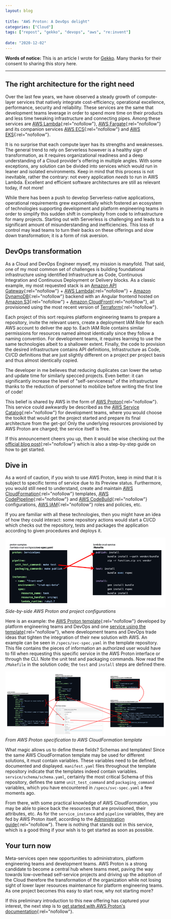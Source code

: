 ```yaml
---
layout: blog

title: "AWS Proton: A DevOps delight"
categories: ["Cloud"]
tags: ["repost", "gekko", "devops", "aws", "re:invent"]

date: "2020-12-02"
---
```


**Words of notice:** This is an article I wrote for [Gekko](https://www.gekko.fr/). Many thanks for their consent to
sharing this story here.

***

## The right architecture for the right need

Over the last few years, we have observed a steady growth of compute-layer services that natively integrate
cost-efficiency, operational excellence, performance, security and reliability. These services are the same that
development teams leverage in order to spend more time on their products and less time tweaking infrastructure and
connecting pipes. Among these services are [AWS Lambda](https://aws.amazon.com/lambda/){:rel="nofollow"}, [AWS Fargate](https://aws.amazon.com/fargate/){:rel="nofollow"}
and its companion services [AWS ECS](https://aws.amazon.com/ecs/){:rel="nofollow"} and [AWS EKS](https://aws.amazon.com/eks/){:rel="nofollow"}.

<!-- READ MORE -->

It is no surprise that each compute layer has its strengths and weaknesses. The general trend to rely on Serverless
however is a healthy sign of transformation, as it requires organizational readiness and a deep understanding of a Cloud
provider's offering in multiple angles. With some exceptions, any solution can be divided into services which would run
in leaner and isolated environments. Keep in mind that this process is not inevitable, rather the contrary: not every
application _needs_ to run in AWS Lambda. Excellent and efficient software architectures are still as relevant today, if
not more!

While there has been a push to develop Serverless-native applications, operational requirements grew exponentially which
fostered an ecosystem of technologies supporting development and platform engineering teams in order to simplify this
sudden shift in complexity from code to infrastructure for many projects. Starting out with Serverless is challenging
and leads to a significant amount of misunderstanding and inefficiencies. This loss of control may lead teams to turn
their backs on these offerings and slow down transformation; it is a form of risk aversion.

## DevOps transformation

As a Cloud and DevOps Engineer myself, my mission is manyfold. That said, one of my most common set of challenges is
building foundational infrastructure using identified Infrastructure as Code, Continuous Integration and Continuous
Deployment or Delivery blocks. As a classic example, my most requested stack is an [Amazon API Gateway](https://aws.amazon.com/api-gateway/){:rel="nofollow"}
\+ [AWS Lambda](https://aws.amazon.com/lambda/){:rel="nofollow"} + [Amazon DynamoDB](https://aws.amazon.com/dynamodb/){:rel="nofollow"} backend with an
Angular frontend hosted on [Amazon S3](https://aws.amazon.com/s3/){:rel="nofollow"} + [Amazon CloudFront](https://aws.amazon.com/cloudfront/){:rel="nofollow"},
all provisioned using the most recent version of [Terraform](https://www.terraform.io/){:rel="nofollow"}.

Each project of this sort requires platform engineering teams to prepare a repository, invite the relevant users, create
a deployment IAM Role for each AWS account to deliver the app to. Each IAM Role contains similar permissions for
resources named almost identically since they follow a naming convention. For development teams, it requires learning to
use the same technologies albeit to a shallower extent. Finally, the code to provision the desired infrastructure
contains API definitions, Infrastructure as Code, CI/CD definitions that are just slightly different on a project per
project basis and thus almost identically copied.

The developer in me believes that reducing duplicates can lower the setup and update time for similarly specced
projects. Even better: it can significantly increase the level of "self-serviceness" of the infrastructure thanks to the
reduction of personnel to mobilize before writing the first line of code!

This belief is shared by AWS in the form of [AWS Proton](https://aws.amazon.com/proton/){:rel="nofollow"}. This service could awkwardly
be described as the [AWS Service Catalog](https://aws.amazon.com/servicecatalog/){:rel="nofollow"} for development teams, where you would
choose the toolkit that would get the project started and prepare its final architecture from the get-go! Only the
underlying resources provisioned by AWS Proton are charged; the service itself is free.

If this announcement cheers you up, then it would be wise checking out the [official blog post](https://aws.amazon.com/blogs/containers/intro-to-aws-proton/){:rel="nofollow"}
which is also a step-by-step guide on how to get started.

## Dive in

As a word of caution, if you wish to use AWS Proton, keep in mind that it is
subject to specific terms of service due to its Preview status. Furthermore, you
would still need to understand, create and maintain [AWS CloudFormation](https://aws.amazon.com/cloudformation/){:rel="nofollow"}
templates, [AWS CodePipeline](https://aws.amazon.com/codepipeline/){:rel="nofollow"} and [AWS CodeBuild](https://aws.amazon.com/codebuild/){:rel="nofollow"}
configurations, [AWS IAM](https://aws.amazon.com/iam/){:rel="nofollow"} roles and policies, etc.

If you are familiar with all these technologies, then you might have an idea of how they could interact: some repository
actions would start a CI/CD which checks out the repository, tests and packages the application according to given
procedures and deploys it.


![Side-by-side AWS Proton and project configurations](/assets/img/posts/20201202/project-settings.png)  
_Side-by-side AWS Proton and project configurations_


Here is an example: the [AWS Proton template](https://github.com/aws-samples/aws-proton-sample-templates/tree/main/lambda-crud-svc){:rel="nofollow"}
developed by platform engineering teams and DevOps and one [service using the template](https://github.com/aws-samples/aws-proton-sample-lambda-crud-service){:rel="nofollow"},
where development teams and DevOps trade ideas that tighten the integration of their new solution with AWS. An example
can be seen in `/specs/svc-spec.yaml` in the template repository. This file contains the pieces of information an
authorized user would have to fill when requesting this specific service in the AWS Proton interface or through the CLI.
Note the unit test and packaging commands. Now read the `/Makefile` in the solution code; the `test` and `install` steps
are defined there.


![From AWS Proton specification to AWS CloudFormation template](/assets/img/posts/20201202/proton-process.png)  
_From AWS Proton specification to AWS CloudFormation template_

What magic allows us to define these fields? Schemas and templates! Since the same AWS CloudFormation template may be
used for different solutions, it must contain variables. These variables need to be defined, documented and displayed.
`manifest.yaml` files throughout the template repository indicate that the templates indeed contain variables.
`service/schema/schema.yaml`, certainly the most critical Schema of this repository, defines the same
`unit_test_command` and `packaging_command` variables, which you have encountered in `/specs/svc-spec.yaml` a few
moments ago.

From there, with some practical knowledge of AWS CloudFormation, you may be able to piece back the resources that are
provisioned, their attributes, etc. As for the `service_instance` and `pipeline` variables, they are fed by AWS Proton
itself, according to the [Administration guide](https://docs.aws.amazon.com/proton/latest/adminguide/svc-infrastructure.html){:rel="nofollow"}.
There is nothing that stands out in this service, which is a good thing if your wish is to get started as soon as
possible.

## Your turn now

Meta-services open new opportunities to administrators, platform engineering teams and development teams. AWS Proton is
a strong candidate to become a central hub where teams meet, paving the way towards low-overhead self-service projects
and driving up the adoption of the Cloud therefore the transformation of the organization while not losing sight of
lower layer resources maintenance for platform engineering teams. As one project becomes this easy to start now, why
not starting more?

If this preliminary introduction to this new offering has captured your interest, the next step is to [get started with AWS Proton's documentation](https://docs.aws.amazon.com/proton/index.html){:rel="nofollow"}.
